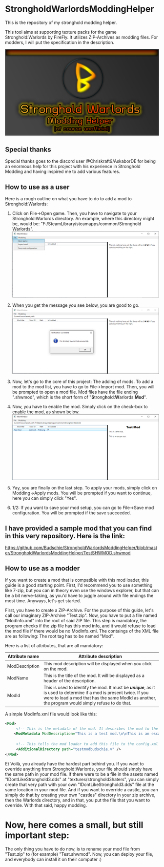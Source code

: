 # StrongholdWarlordsModdingHelper
This is the repository of my stronghold modding helper.

This tool aims at supporting texture packs for the game Stronghold:Warlords by FireFly.
It utilizes ZIP-Archives as modding files. For modders, I will put the specification in the description.

![Logo](https://raw.githubusercontent.com/Budschie/StrongholdWarlordsModdingHelper/master/StrongholdWarlordsModdingHelper/Images/BudschieModdingTool.png)

## Special thanks
Special thanks goes to the discord user @Chriskraft9/AskaborDE for being an enormous help for this project with his experience in Stronghold Modding and
having inspired me to add various features.

## How to use as a user
Here is a rough outline on what you have to do to add a mod to Stronghold:Warlords:
1. Click on File->Open game. Then, you have to navigate to your Stronghold:Warlords directory. An example, where this directory might be, would be:
   "F:/SteamLibrary/steamapps/common/Stronghold Warlords".
   ![File->Open](https://raw.githubusercontent.com/Budschie/StrongholdWarlordsModdingHelper/master/StrongholdWarlordsModdingHelper/Images/OpenImage.png)

2. When you get the message you see below, you are good to go.
   ![The directory was verified successfully.](https://raw.githubusercontent.com/Budschie/StrongholdWarlordsModdingHelper/master/StrongholdWarlordsModdingHelper/Images/SuccessfullyOpened.png)
3. Now, let's go to the core of this project: The adding of mods. To add a mod to the mod list, you have to
   go to File->Import mod. Then, you will be prompted to open a mod file. Mod files have the file ending ".shwmod",
   which is the short form of "**S**trong**h**old:**W**arlords **Mod**".

4. Now, you have to enable the mod. Simply click on the check-box to enable the mod, as shown below.
   ![Checkbox on Column "Is Enabled"](https://raw.githubusercontent.com/Budschie/StrongholdWarlordsModdingHelper/master/StrongholdWarlordsModdingHelper/Images/Checkbox.png)
   
5. Yay, you are finally on the last step. To apply your mods, simply click on Modding->Apply mods. You will be prompted if you
   want to continue, here you can simply click "Yes".
   
5. 1/2: If you want to save your mod setup, you can go to File->Save mod configuration. You will be prompted if the save succeeded.

## I have provided a sample mod that you can find in this very repository. Here is the link:
https://github.com/Budschie/StrongholdWarlordsModdingHelper/blob/master/StrongholdWarlordsModdingHelper/TestSHWMOD.shwmod

## How to use as a modder
If you want to create a mod that is compatible with this mod loader, this guide is a good starting point.
First, I'd recommend you to use something like 7-zip, but you can in theory even use the windows explorer, but
that can be a bit nerve-taking, as you'd have to juggle around with file endings the most time. Anyways, let's get started.

First, you have to create a ZIP-Archive. For the purpose of this guide, let's call our imaginary ZIP-Archive "Test.zip".
Now, you have to put a file named "ModInfo.xml" into the root of said ZIP file. This step is mandatory, the program checks
if the zip file has this mod info, and it would refuse to load the mod file if there would be no ModInfo.xml.
The contaings of the XML file are as following:
The root tag has to be named "Mod".

Here is a list of attributes, that are all mandatory:

Attribute name | Attribute description
-------------- | ----------------------
ModDescription | This mod description will be displayed when you click on the mod. 
ModName | This is the title of the mod. It will be displayed as a header of the description.
ModId | This is used to identify the mod. It must be ***unique***, as it is used to determine if a mod is present twice. If you were to load a mod that has the same ModId as another, the program would simply refuse to do that.

A simple ModInfo.xml file would look like this:
```XML
<Mod>
     <!-- This is the metadata of the mod. It describes the mod to the user, and also contains the mod id. -->
    <ModMetadata ModDescription="This is a test mod.\n\nThis is an escape test." ModName="Test Mod" ModId="testmodbudschie"/>
   
     <!-- This tells the mod loader to add this file to the config.xml file. Remember that there should be this very file present in the root of the archive. The name should be unique, so that this file won't be overridden by another. -->
     <AdditionalDirectory path="testmodbudschie.v" />
</Mod>
```
Et Voilà, you already have the hardest part behind you. If you want to override anything from Stronghold:Warlords, your file should simply have the same path in your mod file. If there were to be a file in the assets named "IDontLikeStronghold3.dds" at "textures/stronghold3haters", you can simply create that very path with your own "IDontLikeStronghold3.dds" file at the same location in your mod file. And if you want to override a castle, you can simply do that by creating your own "castles" directory in your zip archive, then the Warlords directory, and in that, you put the file that you want to override. With that said, happy modding.

# Now, here comes a small, but still important step:
The only thing you have to do now, is to rename your mod file from "Test.zip" to (for example) "Test.shwmod". Now, you can deploy your file, and everybody
can install it on their computer :)

